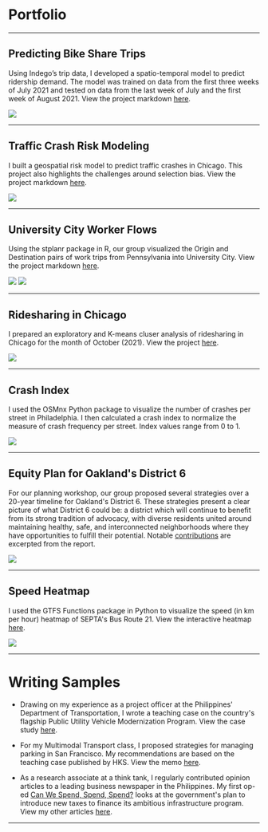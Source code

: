 # Portfolio

---

## Predicting Bike Share Trips 
Using Indego’s trip data, I developed a spatio-temporal model to predict ridership demand. The model was trained on data from the first three weeks of July 2021 and tested on data from the last week of July and the first week of August 2021. View the project markdown [here](/pdf/Assignment-6_updated.html).

<img src="images/bikeshare.jpg?raw=true"/>

---

## Traffic Crash Risk Modeling
I built a geospatial risk model to predict traffic crashes in Chicago. This project also highlights the challenges around selection bias. View the project markdown [here](/pdf/Assignment-3-final.html).

<img src="images/trafficcrash.jpg?raw=true"/>

---

## University City Worker Flows
Using the stplanr package in R, our group visualized the Origin and Destination pairs of work trips from Pennsylvania into University City. View the project markdown [here](https://rpubs.com/weslene/oduniversitycity).

<img src="images/stplaner1.jpg?raw=true"/>
<img src="images/stplaner2.jpg?raw=true"/>

---

## Ridesharing in Chicago
I prepared an exploratory and K-means cluser analysis of ridesharing in Chicago for the month of October (2021). View the project [here](https://wesleneuy.github.io/chicagorideshare/Background/).

<img src="images/rideshare.jpg?raw=true"/>

---

## Crash Index
I used the OSMnx Python package to visualize the number of crashes per street in Philadelphia. I then calculated a crash index to normalize the measure of crash frequency per street. Index values range from 0 to 1. 

<img src="images/crash.jpg?raw=true"/>

---

## Equity Plan for Oakland's District 6 
For our planning workshop, our group proposed several strategies over a 20-year timeline for Oakland's District 6. These strategies present a clear picture of what District 6 could be: a district which will continue to benefit from its strong tradition of advocacy, with diverse residents united around maintaining healthy, safe, and interconnected neighborhoods where they have opportunities to fulfill their potential. Notable [contributions](https://upenn.app.box.com/s/visk40didyr7tt4s5sioq10owt05dyy7) are excerpted from the report.

<img src="images/actransit.jpg?raw=true"/>

---

## Speed Heatmap
I used the GTFS Functions package in Python to visualize the speed (in km per hour) heatmap of SEPTA's Bus Route 21. View the interactive heatmap [here](/pdf/bus21.html). 

<img src="images/speedheatmap.jpg?raw=true"/>

---

# Writing Samples
* Drawing on my experience as a project officer at the Philippines' Department of Transportation, I wrote a teaching case on the country's flagship Public Utility Vehicle Modernization Program. View the case study [here](/pdf/Teachingcase.pdf). 

* For my Multimodal Transport class, I proposed strategies for managing parking in San Francisco. My recommendations are based on the teaching case published by HKS. View the memo [here](/pdf/Memo_1.pdf). 

* As a research associate at a think tank, I regularly contributed opinion articles to a leading business newspaper in the Philippines. My first op-ed [Can We Spend, Spend, Spend?](https://www.bworldonline.com/can-spend-spend-spend/) looks at the government's plan to introduce new taxes to finance its ambitious infrastructure program. View my other articles [here](https://www.bworldonline.com/tag/weslene-uy/).

---
